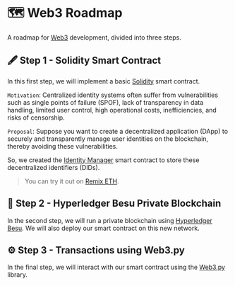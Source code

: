 # 🗺 Web3 Roadmap

A roadmap for [Web3](https://en.wikipedia.org/wiki/Web3) development, divided into three steps.

## 🖋 Step 1 - Solidity Smart Contract

In this first step, we will implement a basic [Solidity](https://soliditylang.org/) smart contract.

`Motivation`: Centralized identity systems often suffer from vulnerabilities such as single points of failure (SPOF), lack of transparency in data handling, limited user control, high operational costs, inefficiencies, and risks of censorship.

`Proposal`: Suppose you want to create a decentralized application (DApp) to securely and transparently manage user identities on the blockchain, thereby avoiding these vulnerabilities.

So, we created the [Identity Manager](https://github.com/MiguelHenri/Web3-Roadmap/blob/main/code/IdentityManager.sol) smart contract to store these decentralized identifiers (DIDs). 
> You can try it out on [Remix ETH](https://remix.ethereum.org/).

## 🔗 Step 2 - Hyperledger Besu Private Blockchain

In the second step, we will run a private blockchain using [Hyperledger Besu](https://besu.hyperledger.org/private-networks). We will also deploy our smart contract on this new network.

## ⚙ Step 3 - Transactions using Web3.py

In the final step, we will interact with our smart contract using the [Web3.py](https://web3py.readthedocs.io/en/stable/) library. 